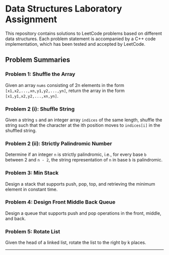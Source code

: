
# Data Structures Laboratory Assignment

This repository contains solutions to LeetCode problems based on different data structures. Each problem statement is accompanied by a C++ code implementation, which has been tested and accepted by LeetCode.

## Problem Summaries

### Problem 1: Shuffle the Array

Given an array `nums` consisting of 2n elements in the form `[x1,x2,...,xn,y1,y2,...,yn]`, return the array in the form `[x1,y1,x2,y2,...,xn,yn]`.

### Problem 2 (i): Shuffle String

Given a string `s` and an integer array `indices` of the same length, shuffle the string such that the character at the ith position moves to `indices[i]` in the shuffled string.

### Problem 2 (ii): Strictly Palindromic Number

Determine if an integer `n` is strictly palindromic, i.e., for every base `b` between 2 and `n - 2`, the string representation of `n` in base `b` is palindromic.

### Problem 3: Min Stack

Design a stack that supports push, pop, top, and retrieving the minimum element in constant time.

### Problem 4: Design Front Middle Back Queue

Design a queue that supports push and pop operations in the front, middle, and back.

### Problem 5: Rotate List

Given the head of a linked list, rotate the list to the right by k places.

---